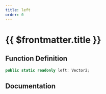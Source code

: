 ```yaml
---
title: left
order: 0
---
```


# {{ $frontmatter.title }}

## Function Definition

```ts
public static readonly left: Vector2;
```

## Documentation

<!--@include: ./parts/left.md-->

